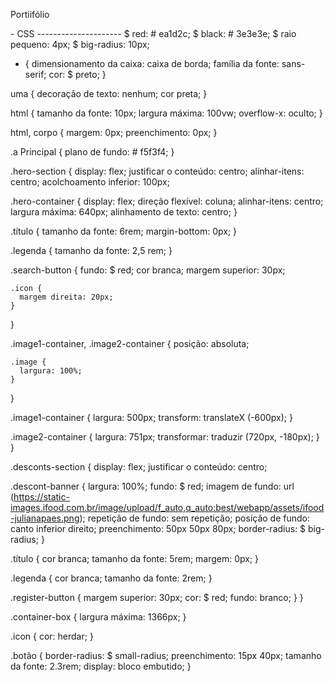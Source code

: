 <p>Portiifólio</p>
- CSS ---------------------
$ red: # ea1d2c;
$ black: # 3e3e3e;
$ raio pequeno: 4px;
$ big-radius: 10px;

* {
  dimensionamento da caixa: caixa de borda;
  família da fonte: sans-serif;
  cor: $ preto;
}

uma {
  decoração de texto: nenhum;
  cor preta;
}

html {
  tamanho da fonte: 10px;
  largura máxima: 100vw;
  overflow-x: oculto;
}

html,
corpo {
  margem: 0px;
  preenchimento: 0px;
}

.a Principal {
  plano de fundo: # f5f3f4;
}

.hero-section {
  display: flex;
  justificar o conteúdo: centro;
  alinhar-itens: centro;
  acolchoamento inferior: 100px;
  
  .hero-container {
    display: flex;
    direção flexível: coluna;
    alinhar-itens: centro;
    largura máxima: 640px;
    alinhamento de texto: centro;
  }
  
  .título {
    tamanho da fonte: 6rem;
    margin-bottom: 0px;
  }
  
  .legenda {
    tamanho da fonte: 2,5 rem;
  }
  
  .search-button {
    fundo: $ red;
    cor branca;
    margem superior: 30px;
    
    .icon {
      margem direita: 20px;
    }
  }
  
  .image1-container,
  .image2-container {
    posição: absoluta;
    
    .image {
      largura: 100%;
    }
  }
  
  .image1-container {
    largura: 500px;
    transform: translateX (-600px);
  }
  
  .image2-container {
    largura: 751px;
    transformar: traduzir (720px, -180px);
  }
}


.desconts-section {
  display: flex;
  justificar o conteúdo: centro;
  
  .descont-banner {
    largura: 100%;
    fundo: $ red;
    imagem de fundo: url (https://static-images.ifood.com.br/image/upload/f_auto,q_auto:best/webapp/assets/ifood-julianapaes.png);
    repetição de fundo: sem repetição;
    posição de fundo: canto inferior direito;
    preenchimento: 50px 50px 80px;
    border-radius: $ big-radius;
  }
  
  .título {
    cor branca;
    tamanho da fonte: 5rem;
    margem: 0px;
  }
  
  .legenda {
    cor branca;
    tamanho da fonte: 2rem;
  }
  
  .register-button {
    margem superior: 30px;
    cor: $ red;
    fundo: branco;
  }
}


.container-box {
  largura máxima: 1366px;
}

.icon {
  cor: herdar;
}

.botão {
  border-radius: $ small-radius;
  preenchimento: 15px 40px;
  tamanho da fonte: 2.3rem;
  display: bloco embutido;
}
